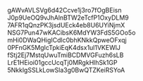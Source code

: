 gAWvAVLSVg6d42Ccve1j3ro7fOgBEisn
J0p9UeOQ9vJhAlnBTW2eTcfP1OxyDLM9
7AFR1qQnzPK3jsdUEck4eb8U6UYiNjmX
NSG7Pun47wKACibsK6MdYW3FdS5GOo5o
mHi0DWaQHigICdlc0bhKNkkQpweOFxqj
0PFnGK5MgIcTpkiEqK4dsx1ul1VKEWlJ
fStj2Ej7MstqUwuTmiBCDMVGFuzh6sLB
LrE1HEioi01gccUcqTj0MRgkHlhSk1GP
5NkklgSSLkLowSla3g0BwQTZKeiRSYoA
